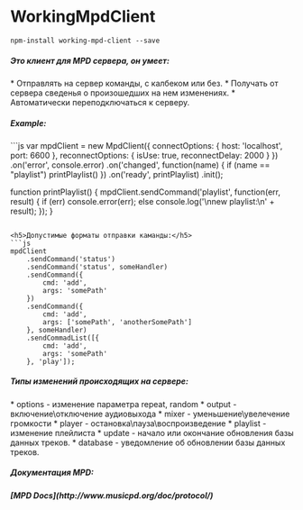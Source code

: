 WorkingMpdClient
=======

```
npm-install working-mpd-client --save
```

<h5>Это клиент для MPD сервера, он умеет:</h5>
 * Отправлять на сервер команды, с калбеком или без.
 * Получать от сервера сведенья о произошедших на нем изменениях.
 * Автоматически переподключаться к серверу.

<h5>Example:</h5>
```js
var mpdClient = new MpdClient({
	connectOptions: {
		host: 'localhost',
		port: 6600
	},
	reconnectOptions: {
		isUse: true,
		reconnectDelay: 2000
	}
})
	.on('error', console.error)
	.on('changed', function(name) {
		if (name == "playlist") printPlaylist()
	})
	.on('ready', printPlaylist)
	.init();

function printPlaylist() {
	mpdClient.sendCommand('playlist', function(err, result) {
		if (err) console.error(err);
		else console.log('\nnew playlist:\n' + result);
	});
}
```

<h5>Допустимые форматы отправки каманды:</h5>
```js
mpdClient
	.sendCommand('status')
	.sendCommand('status', someHandler)
	.sendCommand({
		cmd: 'add',
		args: 'somePath'
	})
	.sendCommand({
		cmd: 'add',
		args: ['somePath', 'anotherSomePath']
	}, someHandler)
	.sendCommadList([{
		cmd: 'add',
		args: 'somePath'
	}, 'play']);
```

<h5>Типы изменений происходящих на сервере:</h5>
 * options - изменение параметра repeat, random
 * output - включение\отключение аудиовыхода
 * mixer - уменьшение\увелечение громкости
 * player - остановка\пауза\воспроизведение
 * playlist - изменение плейлиста
 * update - начало или окончание обновления базы данных треков.
 * database - уведомление об обновлении базы данных треков.

<h5>Документация MPD:<h5>
[MPD Docs](http://www.musicpd.org/doc/protocol/)